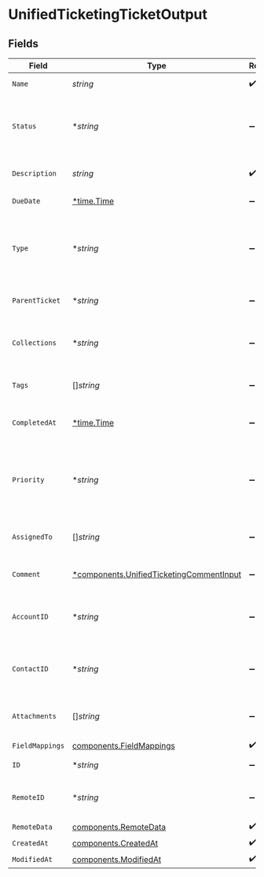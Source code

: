 # UnifiedTicketingTicketOutput


## Fields

| Field                                                                                               | Type                                                                                                | Required                                                                                            | Description                                                                                         |
| --------------------------------------------------------------------------------------------------- | --------------------------------------------------------------------------------------------------- | --------------------------------------------------------------------------------------------------- | --------------------------------------------------------------------------------------------------- |
| `Name`                                                                                              | *string*                                                                                            | :heavy_check_mark:                                                                                  | The name of the ticket                                                                              |
| `Status`                                                                                            | **string*                                                                                           | :heavy_minus_sign:                                                                                  | The status of the ticket. Authorized values are OPEN or CLOSED.                                     |
| `Description`                                                                                       | *string*                                                                                            | :heavy_check_mark:                                                                                  | The description of the ticket                                                                       |
| `DueDate`                                                                                           | [*time.Time](https://pkg.go.dev/time#Time)                                                          | :heavy_minus_sign:                                                                                  | The date the ticket is due                                                                          |
| `Type`                                                                                              | **string*                                                                                           | :heavy_minus_sign:                                                                                  | The type of the ticket. Authorized values are PROBLEM, QUESTION, or TASK                            |
| `ParentTicket`                                                                                      | **string*                                                                                           | :heavy_minus_sign:                                                                                  | The UUID of the parent ticket                                                                       |
| `Collections`                                                                                       | **string*                                                                                           | :heavy_minus_sign:                                                                                  | The collection UUIDs the ticket belongs to                                                          |
| `Tags`                                                                                              | []*string*                                                                                          | :heavy_minus_sign:                                                                                  | The tags names of the ticket                                                                        |
| `CompletedAt`                                                                                       | [*time.Time](https://pkg.go.dev/time#Time)                                                          | :heavy_minus_sign:                                                                                  | The date the ticket has been completed                                                              |
| `Priority`                                                                                          | **string*                                                                                           | :heavy_minus_sign:                                                                                  | The priority of the ticket. Authorized values are HIGH, MEDIUM or LOW.                              |
| `AssignedTo`                                                                                        | []*string*                                                                                          | :heavy_minus_sign:                                                                                  | The users UUIDs the ticket is assigned to                                                           |
| `Comment`                                                                                           | [*components.UnifiedTicketingCommentInput](../../models/components/unifiedticketingcommentinput.md) | :heavy_minus_sign:                                                                                  | The comment of the ticket                                                                           |
| `AccountID`                                                                                         | **string*                                                                                           | :heavy_minus_sign:                                                                                  | The UUID of the account which the ticket belongs to                                                 |
| `ContactID`                                                                                         | **string*                                                                                           | :heavy_minus_sign:                                                                                  | The UUID of the contact which the ticket belongs to                                                 |
| `Attachments`                                                                                       | []*string*                                                                                          | :heavy_minus_sign:                                                                                  | The attachements UUIDs tied to the ticket                                                           |
| `FieldMappings`                                                                                     | [components.FieldMappings](../../models/components/fieldmappings.md)                                | :heavy_check_mark:                                                                                  | N/A                                                                                                 |
| `ID`                                                                                                | **string*                                                                                           | :heavy_minus_sign:                                                                                  | The UUID of the ticket                                                                              |
| `RemoteID`                                                                                          | **string*                                                                                           | :heavy_minus_sign:                                                                                  | The id of the ticket in the context of the 3rd Party                                                |
| `RemoteData`                                                                                        | [components.RemoteData](../../models/components/remotedata.md)                                      | :heavy_check_mark:                                                                                  | N/A                                                                                                 |
| `CreatedAt`                                                                                         | [components.CreatedAt](../../models/components/createdat.md)                                        | :heavy_check_mark:                                                                                  | N/A                                                                                                 |
| `ModifiedAt`                                                                                        | [components.ModifiedAt](../../models/components/modifiedat.md)                                      | :heavy_check_mark:                                                                                  | N/A                                                                                                 |